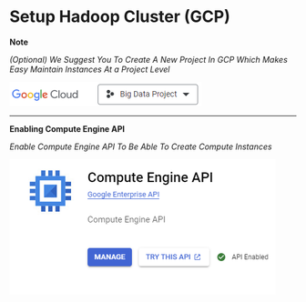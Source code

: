 # **Setup Hadoop Cluster (GCP)**

**Note**

*(Optional) We Suggest You To Create A New Project In GCP Which Makes Easy Maintain Instances At a Project Level*

![Alt Text](../images/gcp_project.png "Big Data Project")
<hr>

**Enabling Compute Engine API**

*Enable Compute Engine API To Be Able To Create Compute Instances*

![Alt Text](../images/gcp_enable_api.png "Compute Engine API")

